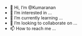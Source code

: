 - 👋 Hi, I’m @Kumaranan
- 👀 I’m interested in ...
- 🌱 I’m currently learning ...
- 💞️ I’m looking to collaborate on ...
- 📫 How to reach me ...

<!---
Kumaranan/Kumaranan is a ✨ special ✨ repository because its `README.md` (this file) appears on your GitHub profile.
You can click the Preview link to take a look at your changes.
--->

